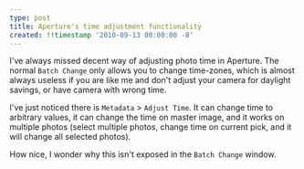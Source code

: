 ```yaml
---
type: post
title: Aperture's time adjustment functionality
created: !!timestamp '2010-09-13 00:00:00 -8'
---
```

I've always missed decent way of adjusting photo time in Aperture. The normal `Batch Change` only allows you to change time-zones, which is almost always useless if you are like me and don't adjust your camera for daylight savings, or have camera with wrong time.

I've just noticed there is `Metadata` > `Adjust Time`. It can change time to arbitrary values, it can change the time on master image, and it works on multiple photos (select multiple photos, change time on current pick, and it will change all selected photos).

How nice, I wonder why this isn't exposed in the `Batch Change` window.
